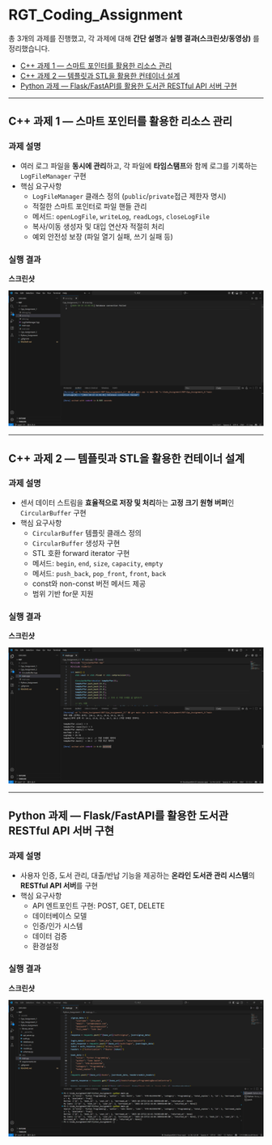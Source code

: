 # RGT_Coding_Assignment

총 3개의 과제를 진행했고, 각 과제에 대해 **간단 설명**과 **실행 결과(스크린샷/동영상)** 를 정리했습니다.

- [C++ 과제 1 — 스마트 포인터를 활용한 리소스 관리](#c1-smart-pointer-resource)
- [C++ 과제 2 — 템플릿과 STL을 활용한 컨테이너 설계](#c2-template-stl-container)
- [Python 과제 — Flask/FastAPI를 활용한 도서관 RESTful API 서버 구현](#py-fastapi-library-api)

---
<a id="c1-smart-pointer-resource"></a>
## C++ 과제 1 — 스마트 포인터를 활용한 리소스 관리

### 과제 설명
- 여러 로그 파일을 **동시에 관리**하고, 각 파일에 **타임스탬프**와 함께 로그를 기록하는 `LogFileManager` 구현
- 핵심 요구사항
  - `LogFileManager` 클래스 정의 (`public`/`private`접근 제한자 명시)
  - 적절한 스마트 포인터로 파일 핸들 관리
  - 메서드: `openLogFile`, `writeLog`, `readLogs`, `closeLogFile`
  - 복사/이동 생성자 및 대입 연산자 적절히 처리
  - 예외 안전성 보장 (파일 열기 실패, 쓰기 실패 등)

### 실행 결과
**스크린샷**

![LogFileManager 결과](Cpp_Assignment_1/assets/LogFileManager_result.png)

---
<a id="c2-template-stl-container"></a>
## C++ 과제 2 — 템플릿과 STL을 활용한 컨테이너 설계

### 과제 설명
- 센서 데이터 스트림을 **효율적으로 저장 및 처리**하는 **고정 크기 원형 버퍼**인 `CircularBuffer` 구현
- 핵심 요구사항
  - `CircularBuffer` 템플릿 클래스 정의
  - `CircularBuffer` 생성자 구현
  - STL 호환 forward iterator 구현
  - 메서드: `begin`, `end`, `size`, `capacity`, `empty`
  - 메서드: `push_back`, `pop_front`, `front`, `back`
  - const와 non-const 버전 메서드 제공
  - 범위 기반 for문 지원

### 실행 결과
**스크린샷**

![CircularBuffer 결과](Cpp_Assignment_2/assets/CircularBuffer_result.png)

---
<a id="py-fastapi-library-api"></a>
## Python 과제 — Flask/FastAPI를 활용한 도서관 RESTful API 서버 구현

### 과제 설명
- 사용자 인증, 도서 관리, 대출/반납 기능을 제공하는 **온라인 도서관 관리 시스템**의 **RESTful API 서버**를 구현
- 핵심 요구사항
  - API 엔트포인트 구현: POST, GET, DELETE
  - 데이터베이스 모델
  - 인증/인가 시스템
  - 데이터 검증
  - 환경설정

### 실행 결과
**스크린샷**

![API 서버 결과](Python_Assignment/assets/RESTful_API_result.png)